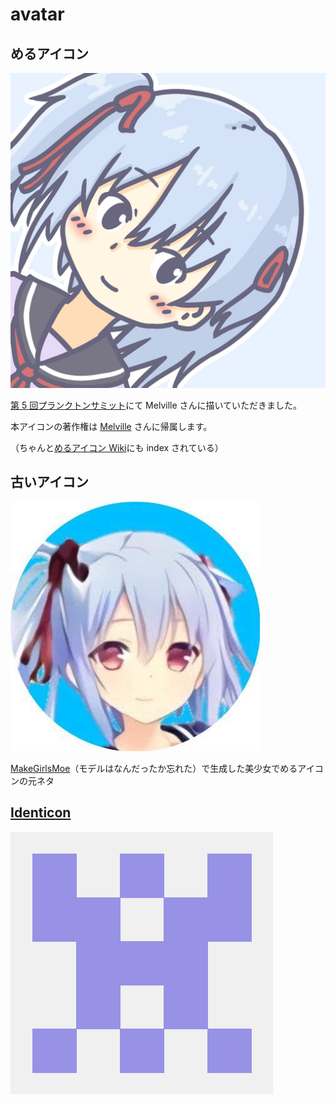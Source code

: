 # avatar

## めるアイコン
![Kyure_A' icon](./kyure_a.jpg)

[第 5 回プランクトンサミット](https://plankton-summit.com/)にて Melville さんに描いていただきました。

本アイコンの著作権は [Melville](https://twitter.com/MelvilleTw) さんに帰属します。

（ちゃんと[めるアイコン Wiki](https://scrapbox.io/meruicon/@Kyure_A#5ea7321210150a00172f36e7)にも index されている）

## 古いアイコン
![Kyure_A's icon (old)](./old_kyure_a.jpg) 

[MakeGirlsMoe](https://make.girls.moe/)（モデルはなんだったか忘れた）で生成した美少女でめるアイコンの元ネタ

## [Identicon](https://github.blog/2013-08-14-identicons/)
![Identicon](./identicon.png)
